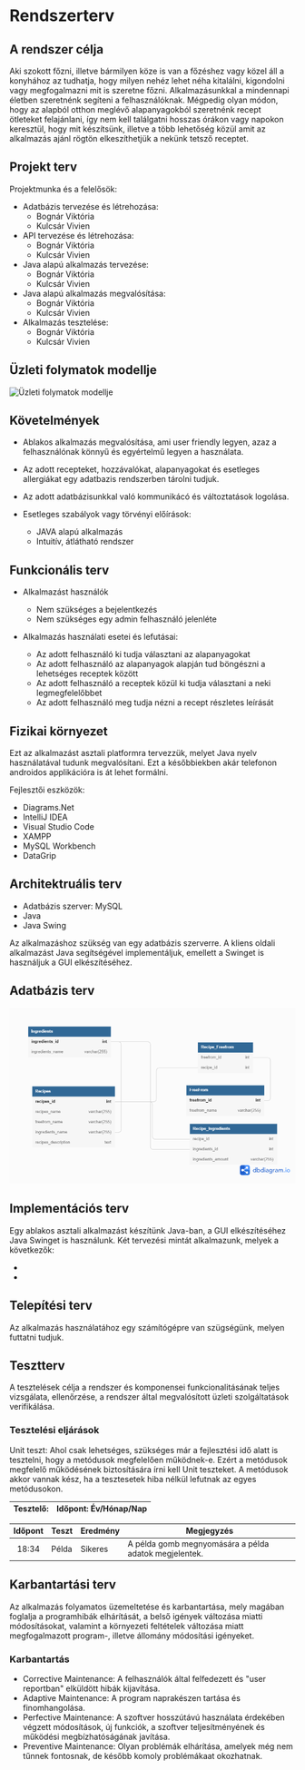 ﻿# Rendszerterv

## A rendszer célja

Aki szokott főzni, illetve bármilyen köze is van a főzéshez vagy közel áll a konyhához az tudhatja, hogy milyen nehéz lehet néha kitalálni, kigondolni vagy megfogalmazni mit is szeretne főzni. 
Alkalmazásunkkal a mindennapi életben szeretnénk segíteni a felhasználóknak. 
Mégpedig olyan módon, hogy az alapból otthon meglévő alapanyagokból szeretnénk recept ötleteket felajánlani, így nem kell találgatni hosszas órákon vagy napokon keresztül, hogy mit készítsünk, illetve a több lehetőség közül amit az alkalmazás ajánl rögtön elkeszíthetjük a nekünk tetsző receptet.


## Projekt terv

Projektmunka és a felelősök:

 - Adatbázis tervezése és létrehozása:
	 - Bognár Viktória
	 - Kulcsár Vivien
 - API tervezése és létrehozása:
	 - Bognár Viktória
	 - Kulcsár Vivien
 - Java alapú alkalmazás tervezése:
	 - Bognár Viktória
	 - Kulcsár Vivien
- Java alapú alkalmazás megvalósítása:
	 - Bognár Viktória
	 - Kulcsár Vivien
- Alkalmazás tesztelése:
	- Bognár Viktória
	- Kulcsár Vivien

## Üzleti folymatok modellje

![Üzleti folymatok modellje](https://raw.githubusercontent.com/apalosaa4/ProgTech/main/Documents/Images/%C3%9Czleti_folymatok_modellje.jpg)


## Követelmények

 - Ablakos alkalmazás megvalósítása, ami user friendly legyen, azaz a felhasználónak könnyű és egyértelmű legyen a használata.
 - Az adott recepteket, hozzávalókat, alapanyagokat és esetleges allergiákat egy adatbazis rendszerben tárolni tudjuk.
 - Az adott adatbázisunkkal való kommunikácó és változtatások logolása.

 - Esetleges szabályok vagy törvényi előírások:
	-   JAVA alapú alkalmazás
	-   Intuitív, átlátható rendszer 

## Funkcionális terv
 -   Alkalmazást használók
	 - Nem szükséges a bejelentkezés
	 - Nem szükséges egy admin felhasználó jelenléte

 -   Alkalmazás használati esetei és lefutásai:
	 - Az adott felhasználó ki tudja választani az alapanyagokat
	 - Az adott felhasználó az alapanyagok alapján tud böngészni a lehetséges receptek között
	 - Az adott felhasználó a receptek közül ki tudja választani a neki legmegfelelőbbet
	 - Az adott felhasználó meg tudja nézni a recept részletes leírását


## Fizikai környezet

Ezt az alkalmazást asztali platformra tervezzük, melyet Java nyelv használatával tudunk megvalósítani.
Ezt a későbbiekben akár telefonon androidos applikációra is át lehet formálni.

Fejlesztői eszközök:

-   Diagrams.Net
-   IntelliJ IDEA
-   Visual Studio Code
-   XAMPP
-   MySQL Workbench
-   DataGrip


## Architektruális terv

- Adatbázis szerver: MySQL
- Java
- Java Swing

Az alkalmazáshoz szükség van egy adatbázis szerverre. A kliens oldali alkalmazást Java segítségével implementáljuk, emellett a Swinget is használjuk a GUI elkészítéséhez.

## Adatbázis terv
![Adatbázis terv](https://github.com/apalosaa4/ProgTech/blob/main/Documents/Images/Recipes.png)

## Implementációs terv

Egy ablakos asztali alkalmazást készítünk Java-ban, a GUI elkészítéséhez Java Swinget is használunk. Két tervezési mintát alkalmazunk, melyek a következők:

-
-


## Telepítési terv

Az alkalmazás használatához egy számítógépre van szügségünk, melyen futtatni tudjuk.

## Tesztterv

A tesztelések célja a rendszer és komponensei funkcionalitásának teljes vizsgálata, ellenőrzése, a rendszer által megvalósított üzleti szolgáltatások verifikálása.

### Tesztelési eljárások

Unit teszt:
Ahol csak lehetséges, szükséges már a fejlesztési idő alatt is tesztelni, hogy a metódusok megfelelően működnek-e. Ezért a metódusok megfelelő működésének biztosítására írni kell Unit teszteket. A metódusok akkor vannak kész, ha a tesztesetek hiba nélkül lefutnak az egyes metódusokon.

| Tesztelő:                | Időpont:     Év/Hónap/Nap |
|--------------------------|---------------------------|

| Időpont | Teszt              | Eredmény | Megjegyzés                                                                      |
|:-------:|--------------------|----------|---------------------------------------------------------------------------------|
|  18:34  |     Példa          | Sikeres  | A példa gomb megnyomására a példa adatok megjelentek.                           | 

## Karbantartási terv

Az alkalmazás folyamatos üzemeltetése és karbantartása, mely magában foglalja a programhibák elhárítását, a belső igények változása miatti módosításokat, valamint a környezeti feltételek változása miatt
megfogalmazott program-, illetve állomány módosítási igényeket.

### Karbantartás
- Corrective Maintenance: A felhasználók által felfedezett és "user reportban"
  elküldött hibák kijavítása.
- Adaptive Maintenance: A program naprakészen tartása és finomhangolása.
- Perfective Maintenance: A szoftver hosszútávú használata érdekében végzett
  módosítások, új funkciók, a szoftver teljesítményének és működési
  megbízhatóságának javítása.
- Preventive Maintenance: Olyan problémák elhárítása, amelyek még nem
  tűnnek fontosnak, de később komoly problémákaat okozhatnak.
